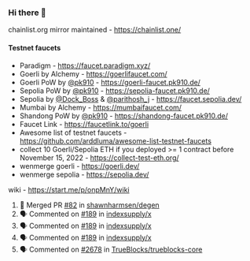 ### Hi there 👋

chainlist.org mirror maintained - https://chainlist.one/

#### Testnet faucets
- Paradigm - https://faucet.paradigm.xyz/
- Goerli by Alchemy - https://goerlifaucet.com/
- Goerli PoW by [@pk910](https://github.com/pk910/PoWFaucet) - https://goerli-faucet.pk910.de/
- Sepolia PoW by [@pk910](https://github.com/pk910/PoWFaucet) - https://sepolia-faucet.pk910.de/
- Sepolia by [@Dock_Boss](https://twitter.com/Dock_Boss) & [@parithosh_j](https://twitter.com/parithosh_j) - https://faucet.sepolia.dev/
- Mumbai by Alchemy - https://mumbaifaucet.com/
- Shandong PoW by [@pk910](https://github.com/pk910/PoWFaucet) - https://shandong-faucet.pk910.de/ 
- Faucet Link - https://faucetlink.to/goerli
- Awesome list of testnet faucets - https://github.com/arddluma/awesome-list-testnet-faucets
- collect 10 Goerli/Sepolia ETH if you deployed >= 1 contract before November 15, 2022 - https://collect-test-eth.org/
- wenmerge goerli - https://goerli.dev/
- wenmerge sepolia - https://sepolia.dev/ 

wiki - https://start.me/p/onpMnY/wiki

<!--START_SECTION:activity-->
1. 🎉 Merged PR [#82](https://github.com/shawnharmsen/degen/pull/82) in [shawnharmsen/degen](https://github.com/shawnharmsen/degen)
2. 🗣 Commented on [#189](https://github.com/indexsupply/x/issues/189#issuecomment-1790158570) in [indexsupply/x](https://github.com/indexsupply/x)
3. 🗣 Commented on [#189](https://github.com/indexsupply/x/issues/189#issuecomment-1790155820) in [indexsupply/x](https://github.com/indexsupply/x)
4. 🗣 Commented on [#189](https://github.com/indexsupply/x/issues/189#issuecomment-1788219969) in [indexsupply/x](https://github.com/indexsupply/x)
5. 🗣 Commented on [#2678](https://github.com/TrueBlocks/trueblocks-core/issues/2678#issuecomment-1787999318) in [TrueBlocks/trueblocks-core](https://github.com/TrueBlocks/trueblocks-core)
<!--END_SECTION:activity-->
